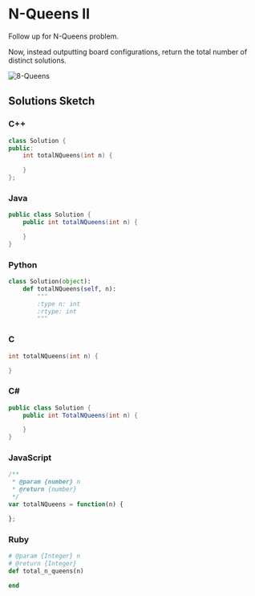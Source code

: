 # N-Queens II

Follow up for N-Queens problem.

Now, instead outputting board configurations, return the total number of distinct solutions.

![8-Queens](http://www.leetcode.com/wp-content/uploads/2012/03/8-queens.png)

## Solutions Sketch

### C++
```C++
class Solution {
public:
    int totalNQueens(int n) {

    }
};
```

### Java
```Java
public class Solution {
    public int totalNQueens(int n) {

    }
}
```

### Python
```Python
class Solution(object):
    def totalNQueens(self, n):
        """
        :type n: int
        :rtype: int
        """
```

### C
```C
int totalNQueens(int n) {

}
```

### C# 
```C#
public class Solution {
    public int TotalNQueens(int n) {

    }
}
```

### JavaScript
```JavaScript
/**
 * @param {number} n
 * @return {number}
 */
var totalNQueens = function(n) {

};
```

### Ruby
```Ruby
# @param {Integer} n
# @return {Integer}
def total_n_queens(n)

end
```
